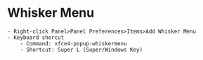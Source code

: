 # Whisker Menu
    - Right-click Panel>Panel Preferences>Items>Add Whisker Menu
    - Keyboard shorcut
        - Command: xfce4-popup-whiskermenu
        - Shortcut: Super L (Super/Windows Key)